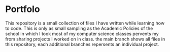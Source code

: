 # Portfolo
This repository is a small collection of files I have written while learning how to code. 
This is only as small sampling as the Academic Policies of the school in which I took most of my computer science classes pervents my from sharing projects I worked on in class. 
the main branch shows all files in this repository, each additional branches repersents an individual project. 
